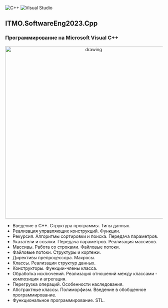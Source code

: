 ![C++](https://img.shields.io/badge/c++-%2300599C.svg?style=for-the-badge&logo=c%2B%2B&logoColor=white)
![Visual Studio](https://img.shields.io/badge/Visual%20Studio-5C2D91.svg?style=for-the-badge&logo=visual-studio&logoColor=white)
## ITMO.SoftwareEng2023.Cpp
### Программирование на Microsoft Visual C++ 

<p align="center">
<img src="" alt="drawing" width="550"/>
</p>

  * Введение в С++. Структура программы. Типы данных.
  * Реализация управляющих конструкций. Функции.
  * Рекурсия. Алгоритмы сортировки и поиска. Передача параметров.
  * Указатели и ссылки. Передача параметров. Реализация массивов.
  * Массивы. Работа со строками. Файловые потоки.
  * Файловые потоки. Структуры и кортежи.
  * Директивы препроцессора. Макросы.
  * Классы. Реализации структур данных.
  * Конструкторы. Функции-члены класса.
  * Обработка исключений. Реализация отношений между классами - композиция и агрегация.
  * Перегрузка операций. Особенности наследования.
  * Абстрактные классы. Полиморфизм. Введение в обобщенное программирование.
  * Функциональное программирование. STL.

